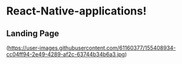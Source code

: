 # React-Native-applications!
## Landing Page
(https://user-images.githubusercontent.com/61160377/155408934-cc04ff94-2e49-4289-af2c-63744b34b6a3.jpg)
